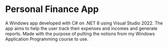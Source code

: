 # Personal Finance App
A Windows app developed with C# on .NET 8 using Visual Studio 2022. The app aims to help the user track their expenses and incomes and generate reports. Made with the purpose of putting the notions from my Windows Application Programming course to use.
